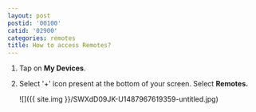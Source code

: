 ```yaml
---
layout: post
postid: '00100'
catid: '02900'
categories: remotes
title: How to access Remotes?
---
```


1. Tap on **My Devices**.

2. Select '+' icon present at the bottom of your screen. Select **Remotes.**

    ![]({{ site.img }}/SWXdD09JK-U1487967619359-untitled.jpg)